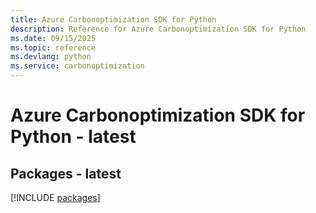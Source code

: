 ```yaml
---
title: Azure Carbonoptimization SDK for Python
description: Reference for Azure Carbonoptimization SDK for Python
ms.date: 09/15/2025
ms.topic: reference
ms.devlang: python
ms.service: carbonoptimization
---
```

# Azure Carbonoptimization SDK for Python - latest
## Packages - latest
[!INCLUDE [packages](carbonoptimization-index.md)]
